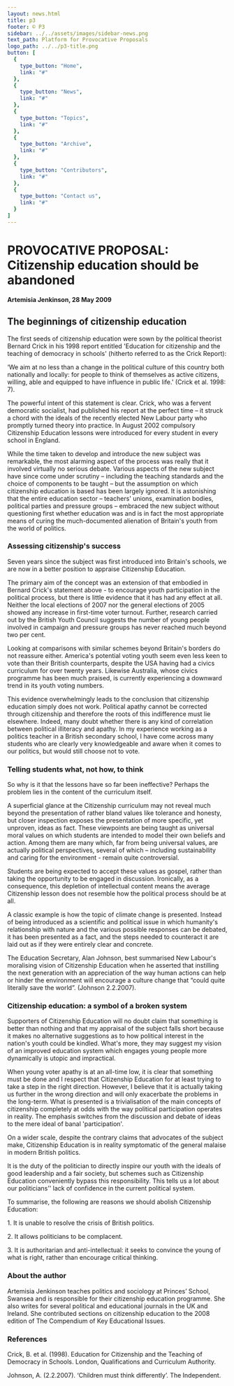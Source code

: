 ```yaml
---
layout: news.html
title: p3
footer: © P3
sidebar: ../../assets/images/sidebar-news.png
text_path: Platform for Provocative Proposals
logo_path: ../../p3-title.png
button: [
  {
    type_button: "Home",
    link: "#"
  },
  {
    type_button: "News",
    link: "#"
  },
  {
    type_button: "Topics",
    link: "#"
  },
  {
    type_button: "Archive",
    link: "#"
  },
  {
    type_button: "Contributors",
    link: "#"
  },
  {
    type_button: "Contact us",
    link: "#"
  }
]
---
```

# PROVOCATIVE PROPOSAL: Citizenship education should be abandoned

**Artemisia Jenkinson, 28 May 2009**

## The beginnings of citizenship education

The first seeds of citizenship education were sown by the political theorist Bernard Crick in his 1998 report entitled 'Education for citizenship and the teaching of democracy in schools' (hitherto referred to as the Crick Report):

‘We aim at no less than a change in the political culture of this country both nationally and locally: for people to think of themselves as active citizens, willing, able and equipped to have influence in public life.' (Crick et al. 1998: 7).

The powerful intent of this statement is clear. Crick, who was a fervent democratic socialist, had published his report at the perfect time – it struck a chord with the ideals of the recently elected New Labour party who promptly turned theory into practice. In August 2002 compulsory Citizenship Education lessons were introduced for every student in every school in England.

While the time taken to develop and introduce the new subject was remarkable, the most alarming aspect of the process was really that it involved virtually no serious debate. Various aspects of the new subject have since come under scrutiny – including the teaching standards and the choice of components to be taught – but the assumption on which citizenship education is based has been largely ignored. It is astonishing that the entire education sector – teachers' unions, examination bodies, political parties and pressure groups – embraced the new subject without questioning first whether education was and is in fact the most appropriate means of curing the much-documented alienation of Britain's youth from the world of politics.

### Assessing citizenship's success

Seven years since the subject was first introduced into Britain's schools, we are now in a better position to appraise Citizenship Education.

The primary aim of the concept was an extension of that embodied in Bernard Crick's statement above - to encourage youth participation in the political process, but there is little evidence that it has had any effect at all. Neither the local elections of 2007 nor the general elections of 2005 showed any increase in first-time voter turnout. Further, research carried out by the British Youth Council suggests the number of young people involved in campaign and pressure groups has never reached much beyond two per cent.

Looking at comparisons with similar schemes beyond Britain's borders do not reassure either. America's potential voting youth seem even less keen to vote than their British counterparts, despite the USA having had a civics curriculum for over twenty years. Likewise Australia, whose civics programme has been much praised, is currently experiencing a downward trend in its youth voting numbers.

This evidence overwhelmingly leads to the conclusion that citizenship education simply does not work. Political apathy cannot be corrected through citizenship and therefore the roots of this indifference must lie elsewhere. Indeed, many doubt whether there is any kind of correlation between political illiteracy and apathy. In my experience working as a politics teacher in a British secondary school, I have come across many students who are clearly very knowledgeable and aware when it comes to our politics, but would still choose not to vote.

### Telling students what, not how, to think

So why is it that the lessons have so far been ineffective? Perhaps the problem lies in the content of the curriculum itself.

A superficial glance at the Citizenship curriculum may not reveal much beyond the presentation of rather bland values like tolerance and honesty, but closer inspection exposes the presentation of more specific, yet unproven, ideas as fact. These viewpoints are being taught as universal moral values on which students are intended to model their own beliefs and action. Among them are many which, far from being universal values, are actually political perspectives, several of which – including sustainability and caring for the environment - remain quite controversial.

Students are being expected to accept these values as gospel, rather than taking the opportunity to be engaged in discussion. Ironically, as a consequence, this depletion of intellectual content means the average Citizenship lesson does not resemble how the political process should be at all.

A classic example is how the topic of climate change is presented. Instead of being introduced as a scientific and political issue in which humanity's relationship with nature and the various possible responses can be debated, it has been presented as a fact, and the steps needed to counteract it are laid out as if they were entirely clear and concrete.

The Education Secretary, Alan Johnson, best summarised New Labour's moralising vision of Citizenship Education when he asserted that instilling the next generation with an appreciation of the way human actions can help or hinder the environment will encourage a culture change that “could quite literally save the world”. (Johnson 2.2.2007).

### Citizenship education: a symbol of a broken system

Supporters of Citizenship Education will no doubt claim that something is better than nothing and that my appraisal of the subject falls short because it makes no alternative suggestions as to how political interest in the nation's youth could be kindled. What's more, they may suggest my vision of an improved education system which engages young people more dynamically is utopic and impractical.

When young voter apathy is at an all-time low, it is clear that something must be done and I respect that Citizenship Education for at least trying to take a step in the right direction. However, I believe that it is actually taking us further in the wrong direction and will only exacerbate the problems in the long-term. What is presented is a trivialisation of the main concepts of citizenship completely at odds with the way political participation operates in reality. The emphasis switches from the discussion and debate of ideas to the mere ideal of banal 'participation'.

On a wider scale, despite the contrary claims that advocates of the subject make, Citizenship Education is in reality symptomatic of the general malaise in modern British politics.

It is the duty of the politician to directly inspire our youth with the ideals of good leadership and a fair society, but schemes such as Citizenship Education conveniently bypass this responsibility. This tells us a lot about our politicians’' lack of confidence in the current political system.

To summarise, the following are reasons we should abolish Citizenship Education:

1\. It is unable to resolve the crisis of British politics.

2\. It allows politicians to be complacent.

3\. It is authoritarian and anti-intellectual: it seeks to convince the young of what is right, rather than encourage critical thinking.

### About the author

Artemisia Jenkinson teaches politics and sociology at Princes’ School, Swansea and is responsible for their citizenship education programme. She also writes for several political and educational journals in the UK and Ireland. She contributed sections on citizenship education to the 2008 edition of The Compendium of Key Educational Issues.

### References

Crick, B. et al. (1998). Education for Citizenship and the Teaching of Democracy in Schools. London, Qualifications and Curriculum Authority.

Johnson, A. (2.2.2007). ‘Children must think differently’. The Independent.
